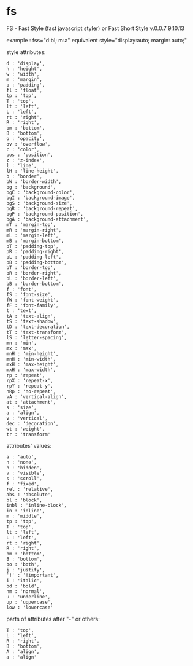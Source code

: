 fs
==

FS - Fast Style (fast javascript styler)
or Fast Short Style
v.0.0.7
9.10.13

example : fss="d:bl; m:a"   equivalent	 style="display:auto; margin: auto;"

style attributes:

	d : 'display',
	h : 'height',
	w : 'width',
	m : 'margin',
	p : 'padding',
	fl : 'float',
	tp : 'top',
	T : 'top',
	lt : 'left',
	L : 'left',
	rt : 'right',
	R : 'right',
	bm : 'bottom',
	B : 'bottom',
	o : 'opacity',
	ov : 'overflow',
	c : 'color',
	pos : 'position',
	z : 'z-index',
	l : 'line',
	lH : 'line-height',
	b : 'border',
	bW : 'border-width',
	bg : 'background',
	bgC : 'background-color',
	bgI : 'background-image',
	bgS : 'background-size',
	bgR : 'background-repeat',
	bgP : 'background-position',
	bgA : 'background-attachment',
	mT : 'margin-top',
	mR : 'margin-right',
	mL : 'margin-left',
	mB : 'margin-bottom',
	pT : 'padding-top',
	pR : 'padding-right',
	pL : 'padding-left',
	pB : 'padding-bottom',
	bT : 'border-top',
	bR : 'border-right',
	bL : 'border-left',
	bB : 'border-bottom',
	f : 'font',
	fS : 'font-size',
	fW : 'font-weight',
	fF : 'font-family',
	t : 'text',
	tA : 'text-align',
	tS : 'text-shadow',
	tD : 'text-decoration',
	tT : 'text-transform',
	lS : 'letter-spacing',
	mn : 'min',
	mx : 'max',
	mnH : 'min-height',
	mnH : 'min-width',
	mxH : 'max-height',
	mxH : 'max-width',
	rp : 'repeat',
	rpX : 'repeat-x',
	rpY : 'repeat-y',
	nRp : 'no-repeat',
	vA : 'vertical-align',
	at : 'attachment',
	s : 'size',
	a : 'align',
	v : 'vertical',
	dec : 'decoration',
	wt : 'weight',
	tr : 'transform'

attributes' values:

	a : 'auto',
	n : 'none',
	h : 'hidden',
	v : 'visible',
	s : 'scroll',
	f : 'fixed',
	rel : 'relative',
	abs : 'absolute',
	bl : 'block',
	inbl : 'inline-block',
	in : 'inline',
	m : 'middle',
	tp : 'top',
	T : 'top',
	lt : 'left',
	L : 'left',
	rt : 'right',
	R : 'right',
	bm : 'bottom',
	B : 'bottom',
	bo : 'both',
	j : 'justify',
	'!' : '!important',
	i : 'italic',
	bd : 'bold',
	nm : 'normal',
	u : 'underline',
	up : 'uppercase',
	low : 'lowercase'

parts of attributes after "-" or others:

	T : 'top',
	L : 'left',
	R : 'right',
	B : 'bottom',
	A : 'align',
	a : 'align'

